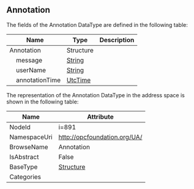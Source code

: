 <!-- datatype -->
## Annotation
  
<!-- end of description -->
The fields of the Annotation DataType are defined in the following table:  

|Name|Type|Description|
|---|---|---|
|Annotation|Structure||
|&nbsp;&nbsp;&nbsp;&nbsp;message|[String](../../DataTypes/String/readme.md)||
|&nbsp;&nbsp;&nbsp;&nbsp;userName|[String](../../DataTypes/String/readme.md)||
|&nbsp;&nbsp;&nbsp;&nbsp;annotationTime|[UtcTime](../../DataTypes/UtcTime/readme.md)||

The representation of the Annotation DataType in the address space is shown in the following table:  

|Name|Attribute|
|---|---|
|NodeId|i=891|
|NamespaceUri|http://opcfoundation.org/UA/|
|BrowseName|Annotation|
|IsAbstract|False|
|BaseType|[Structure](../../DataTypes/Structure/readme.md)|
|Categories||

